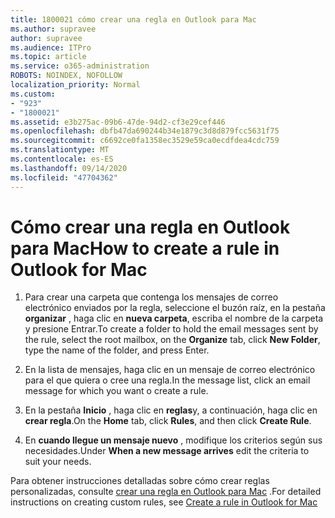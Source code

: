 ```yaml
---
title: 1800021 cómo crear una regla en Outlook para Mac
ms.author: supravee
author: supravee
ms.audience: ITPro
ms.topic: article
ms.service: o365-administration
ROBOTS: NOINDEX, NOFOLLOW
localization_priority: Normal
ms.custom:
- "923"
- "1800021"
ms.assetid: e3b275ac-09b6-47de-94d2-cf3e29cef446
ms.openlocfilehash: dbfb47da690244b34e1879c3d8d879fcc5631f75
ms.sourcegitcommit: c6692ce0fa1358ec3529e59ca0ecdfdea4cdc759
ms.translationtype: MT
ms.contentlocale: es-ES
ms.lasthandoff: 09/14/2020
ms.locfileid: "47704362"
---
```

# <a name="how-to-create-a-rule-in-outlook-for-mac"></a><span data-ttu-id="1aadb-102">Cómo crear una regla en Outlook para Mac</span><span class="sxs-lookup"><span data-stu-id="1aadb-102">How to create a rule in Outlook for Mac</span></span>

1. <span data-ttu-id="1aadb-103">Para crear una carpeta que contenga los mensajes de correo electrónico enviados por la regla, seleccione el buzón raíz, en la pestaña **organizar** , haga clic en **nueva carpeta**, escriba el nombre de la carpeta y presione Entrar.</span><span class="sxs-lookup"><span data-stu-id="1aadb-103">To create a folder to hold the email messages sent by the rule, select the root mailbox, on the **Organize** tab, click **New Folder**, type the name of the folder, and press Enter.</span></span>

2. <span data-ttu-id="1aadb-104">En la lista de mensajes, haga clic en un mensaje de correo electrónico para el que quiera o cree una regla.</span><span class="sxs-lookup"><span data-stu-id="1aadb-104">In the message list, click an email message for which you want o create a rule.</span></span>

3. <span data-ttu-id="1aadb-105">En la pestaña **Inicio** , haga clic en **reglas**y, a continuación, haga clic en **crear regla**.</span><span class="sxs-lookup"><span data-stu-id="1aadb-105">On the **Home** tab, click **Rules**, and then click **Create Rule**.</span></span>

4. <span data-ttu-id="1aadb-106">En **cuando llegue un mensaje nuevo** , modifique los criterios según sus necesidades.</span><span class="sxs-lookup"><span data-stu-id="1aadb-106">Under **When a new message arrives** edit the criteria to suit your needs.</span></span> 

<span data-ttu-id="1aadb-107">Para obtener instrucciones detalladas sobre cómo crear reglas personalizadas, consulte [crear una regla en Outlook para Mac](https://aka.ms/AA1uy0v) .</span><span class="sxs-lookup"><span data-stu-id="1aadb-107">For detailed instructions on creating custom rules, see [Create a rule in Outlook for Mac](https://aka.ms/AA1uy0v)</span></span>
  